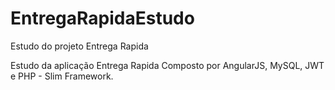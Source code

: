 # EntregaRapidaEstudo
Estudo do projeto Entrega Rapida

Estudo da aplicação Entrega Rapida
Composto por AngularJS, MySQL, JWT e PHP - Slim Framework.


